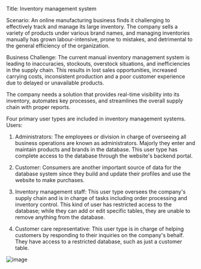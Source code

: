 Title: Inventory management system

Scenario: An online manufacturing business finds it challenging to effectively track and manage its large inventory. The company sells a variety of products under various brand names, and managing inventories manually has grown labour-intensive, prone to mistakes, and detrimental to the general efficiency of the organization.

Business Challenge: The current manual inventory management system is leading to inaccuracies, stockouts, overstock situations, and inefficiencies in the supply chain. This results in lost sales opportunities, increased carrying costs, inconsistent production and a poor customer experience due to delayed or unavailable products. 

The company needs a solution that provides real-time visibility into its inventory, automates key processes, and streamlines the overall supply chain with proper reports.

Four primary user types are included in inventory management systems.
Users:

1.	Administrators: The employees or division in charge of overseeing all business operations are known as administrators. Majorly they enter and maintain products and brands in the database. This user type has complete access to the database through the website's backend portal.

2.	Customer: Consumers are another important source of data for the database system since they build and update their profiles and use the website to make purchases.

3.	Inventory management staff: This user type oversees the company's supply chain and is in charge of tasks including order processing and inventory control. This kind of user has restricted access to the database; while they can add or edit specific tables, they are unable to remove anything from the database.

4.	Customer care representative: This user type is in charge of helping customers by responding to their inquiries on the company's behalf. They have access to a restricted database, such as just a customer table. 


![image](https://github.com/user-attachments/assets/46fc6357-f68c-405e-8a66-104593206edb)
